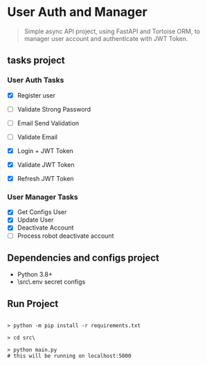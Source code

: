 # User Auth and Manager 

> Simple async API project, using FastAPI and Tortoise ORM, 
> to manager user account and authenticate with JWT Token. 

## tasks project

### User Auth Tasks
- [X] Register user
- [  ] Validate Strong Password
- [  ] Email Send Validation
- [  ] Validate Email
- [X] Login + JWT Token
- [X] Validate JWT Token
- [X] Refresh JWT Token


### User Manager Tasks 
- [X] Get Configs User
- [X] Update User
- [X] Deactivate Account
- [  ] Process robot deactivate account

## Dependencies and configs project

- Python 3.8+
- \src\\.env secret configs  

## Run Project

```

> python -m pip install -r requirements.txt

> cd src\

> python main.py 
# this will be running on localhost:5000

```